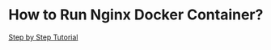 # How to Run Nginx Docker Container?

[Step by Step Tutorial](https://khulnasoft.com/how-to-run-nginx-docker-container-with-ssl-certificate/)

